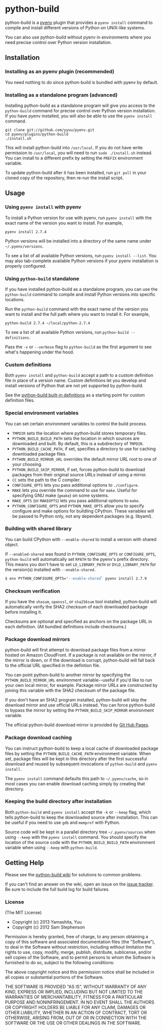 # python-build

python-build is a [pyenv](https://github.com/yyuu/pyenv) plugin
that provides a `pyenv install` command to compile and install
different versions of Python on UNIX-like systems.

You can also use python-build without pyenv in environments where you
need precise control over Python version installation.


## Installation

### Installing as an pyenv plugin (recommended)

You need nothing to do since python-build is bundled with pyenv by
default.

### Installing as a standalone program (advanced)

Installing python-build as a standalone program will give you access to
the `python-build` command for precise control over Python version
installation. If you have pyenv installed, you will also be able to
use the `pyenv install` command.

    git clone git://github.com/yyuu/pyenv.git
    cd pyenv/plugins/python-build
    ./install.sh

This will install python-build into `/usr/local`. If you do not have
write permission to `/usr/local`, you will need to run `sudo
./install.sh` instead. You can install to a different prefix by
setting the `PREFIX` environment variable.

To update python-build after it has been installed, run `git pull` in
your cloned copy of the repository, then re-run the install script.


## Usage

### Using `pyenv install` with pyenv

To install a Python version for use with pyenv, run `pyenv install` with
the exact name of the version you want to install. For example,

    pyenv install 2.7.4

Python versions will be installed into a directory of the same name
under `~/.pyenv/versions`.

To see a list of all available Python versions, run `pyenv install --list`.
You may also tab-complete available Python
versions if your pyenv installation is properly configured.

### Using `python-build` standalone

If you have installed python-build as a standalone program, you can use
the `python-build` command to compile and install Python versions into
specific locations.

Run the `python-build` command with the exact name of the version you
want to install and the full path where you want to install it. For
example,

    python-build 2.7.4 ~/local/python-2.7.4

To see a list of all available Python versions, run `python-build
--definitions`.

Pass the `-v` or `--verbose` flag to `python-build` as the first
argument to see what's happening under the hood.

### Custom definitions

Both `pyenv install` and `python-build` accept a path to a custom
definition file in place of a version name. Custom definitions let you
develop and install versions of Python that are not yet supported by
python-build.

See the [python-build built-in
definitions](https://github.com/yyuu/pyenv/tree/master/plugins/python-build/share/python-build)
as a starting point for custom definition files.

### Special environment variables

You can set certain environment variables to control the build
process.

* `TMPDIR` sets the location where python-build stores temporary files.
* `PYTHON_BUILD_BUILD_PATH` sets the location in which sources are
  downloaded and built. By default, this is a subdirectory of
  `TMPDIR`.
* `PYTHON_BUILD_CACHE_PATH`, if set, specifies a directory to use for
  caching downloaded package files.
* `PYTHON_BUILD_MIRROR_URL` overrides the default mirror URL root to one
  of your choosing.
* `PYTHON_BUILD_SKIP_MIRROR`, if set, forces python-build to download
  packages from their original source URLs instead of using a mirror.
* `CC` sets the path to the C compiler.
* `CONFIGURE_OPTS` lets you pass additional options to `./configure`.
* `MAKE` lets you override the command to use for `make`. Useful for
  specifying GNU make (`gmake`) on some systems.
* `MAKE_OPTS` (or `MAKEOPTS`) lets you pass additional options to
  `make`.
* `PYTHON_CONFIGURE_OPTS` and `PYTHON_MAKE_OPTS` allow you to specify
  configure and make options for buildling CPython. These variables will
  be passed to Python only, not any dependent packages (e.g. libyaml).

### Building with shared library

You can build CPython with `--enable-shared` to install a version with
shared object.

If `--enabled-shared` was found in `PYTHON_CONFIGURE_OPTS` or `CONFIGURE_OPTS`,
`python-build` will automatically set `RPATH` to the pyenv's prefix directory.
This means you don't have to set `LD_LIBRARY_PATH` or `DYLD_LIBRARY_PATH` for
the version(s) installed with `--enable-shared`.

```sh
$ env PYTHON_CONFIGURE_OPTS="--enable-shared` pyenv install 2.7.9
```

### Checksum verification

If you have the `shasum`, `openssl`, or `sha256sum` tool installed,
python-build will automatically verify the SHA2 checksum of each
downloaded package before installing it.

Checksums are optional and specified as anchors on the package URL in
each definition. (All bundled definitions include checksums.)

### Package download mirrors

python-build will first attempt to download package files from a mirror
hosted on Amazon CloudFront. If a package is not available on the
mirror, if the mirror is down, or if the download is corrupt,
python-build will fall back to the official URL specified in the
defintion file.

You can point python-build to another mirror by specifying the
`PYTHON_BUILD_MIRROR_URL` environment variable--useful if you'd like to
run your own local mirror, for example. Package mirror URLs are
constructed by joining this variable with the SHA2 checksum of the
package file.

If you don't have an SHA2 program installed, python-build will skip the
download mirror and use official URLs instead. You can force
python-build to bypass the mirror by setting the
`PYTHON_BUILD_SKIP_MIRROR` environment variable.

The official python-build download mirror is provided by [Git Hub Pages](http://yyuu.github.io/pythons/).

### Package download caching

You can instruct python-build to keep a local cache of downloaded
package files by setting the `PYTHON_BUILD_CACHE_PATH` environment
variable. When set, package files will be kept in this directory after
the first successful download and reused by subsequent invocations of
`python-build` and `pyenv install`.

The `pyenv install` command defaults this path to `~/.pyenv/cache`, so
in most cases you can enable download caching simply by creating that
directory.

### Keeping the build directory after installation

Both `python-build` and `pyenv install` accept the `-k` or `--keep`
flag, which tells python-build to keep the downloaded source after
installation. This can be useful if you need to use `gdb` and
`memprof` with Python.

Source code will be kept in a parallel directory tree
`~/.pyenv/sources` when using `--keep` with the `pyenv install`
command. You should specify the location of the source code with the
`PYTHON_BUILD_BUILD_PATH` environment variable when using `--keep` with
`python-build`.


## Getting Help

Please see the [python-build
wiki](https://github.com/yyuu/pyenv/wiki) for solutions to
common problems.

If you can't find an answer on the wiki, open an issue on the [issue
tracker](https://github.com/yyuu/pyenv/issues). Be sure to
include the full build log for build failures.


### License

(The MIT License)

* Copyright (c) 2013 Yamashita, Yuu
* Copyright (c) 2012 Sam Stephenson

Permission is hereby granted, free of charge, to any person obtaining
a copy of this software and associated documentation files (the
"Software"), to deal in the Software without restriction, including
without limitation the rights to use, copy, modify, merge, publish,
distribute, sublicense, and/or sell copies of the Software, and to
permit persons to whom the Software is furnished to do so, subject to
the following conditions:

The above copyright notice and this permission notice shall be
included in all copies or substantial portions of the Software.

THE SOFTWARE IS PROVIDED "AS IS", WITHOUT WARRANTY OF ANY KIND,
EXPRESS OR IMPLIED, INCLUDING BUT NOT LIMITED TO THE WARRANTIES OF
MERCHANTABILITY, FITNESS FOR A PARTICULAR PURPOSE AND
NONINFRINGEMENT. IN NO EVENT SHALL THE AUTHORS OR COPYRIGHT HOLDERS BE
LIABLE FOR ANY CLAIM, DAMAGES OR OTHER LIABILITY, WHETHER IN AN ACTION
OF CONTRACT, TORT OR OTHERWISE, ARISING FROM, OUT OF OR IN CONNECTION
WITH THE SOFTWARE OR THE USE OR OTHER DEALINGS IN THE SOFTWARE.
